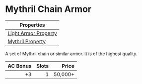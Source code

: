 # Mythril Chain Armor

| Properties                                                                   |
| ---------------------------------------------------------------------------- |
| [Light Armor Property](../../Armor%20Properties/Light%20Armor%20Property.md) |
| [Mythril Property](../../Material%20Properties/Mythril%20Property.md)        |

A set of Mythril chain or similar armor. It is of the highest quality.

| AC Bonus |  Slots |   Price |
| -------: | -----: | ------: |
|       +3 |      1 | 50,000+ |
